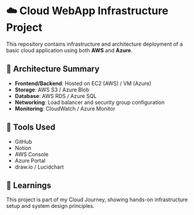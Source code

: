 # ☁️ Cloud WebApp Infrastructure Project

This repository contains infrastructure and architecture deployment of a basic cloud application using both **AWS** and **Azure**.

## 🧱 Architecture Summary

- **Frontend/Backend**: Hosted on EC2 (AWS) / VM (Azure)
- **Storage**: AWS S3 / Azure Blob
- **Database**: AWS RDS / Azure SQL
- **Networking**: Load balancer and security group configuration
- **Monitoring**: CloudWatch / Azure Monitor

## 🔧 Tools Used

- GitHub
- Notion
- AWS Console
- Azure Portal
- draw.io / Lucidchart

## 🧠 Learnings

This project is part of my Cloud Journey, showing hands-on infrastructure setup and system design principles.

